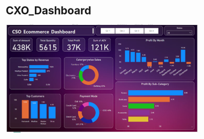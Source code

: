 # CXO_Dashboard

![Real_Estate_Dashboard](https://github.com/prasad11s/CXO_Dashboard/blob/main/CSO_Ecommerce/CSO_Ecommerce_Dashboard.png)
